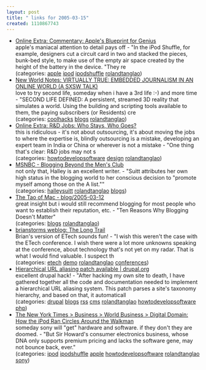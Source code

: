 ```yaml
---
layout: post
title: " links for 2005-03-15"
created: 1110867743
---
```

<ul class="delicious">
	<li>
		<div class="delicious-link"><a href="http://www.businessweek.com/magazine/content/05_12/b3925608_PG2.htm">Online Extra: Commentary: Apple's Blueprint for Genius</a></div>
		<div class="delicious-extended"> apple's maniacal attention to detail pays off - "In the iPod Shuffle, for example, designers cut a circuit card in two and stacked the pieces, bunk-bed style, to make use of the empty air space created by the height of the battery in the device. "They re</div>
		<div class="delicious-categories">(categories: <a href="http://del.icio.us/rtanglao/apple">apple</a> <a href="http://del.icio.us/rtanglao/ipod">ipod</a> <a href="http://del.icio.us/rtanglao/ipodshuffle">ipodshuffle</a> <a href="http://del.icio.us/rtanglao/rolandtanglao">rolandtanglao</a>)</div>
	</li>
	<li>
		<div class="delicious-link"><a href="http://secondlife.blogs.com/nwn/2005/03/virtually_true.html#more">New World Notes: VIRTUALLY TRUE: EMBEDDED JOURNALISM IN AN ONLINE WORLD (A SXSW TALK)</a></div>
		<div class="delicious-extended">love to try second life, someday when i have a 3rd life :-) and more time - "SECOND LIFE DEFINED: A persistent, streamed 3D reality that simulates a world. Using the building and scripting tools available to them, the paying subscribers (or Residents) cre</div>
		<div class="delicious-categories">(categories: <a href="http://del.icio.us/rtanglao/coolhacks">coolhacks</a> <a href="http://del.icio.us/rtanglao/blogs">blogs</a> <a href="http://del.icio.us/rtanglao/rolandtanglao">rolandtanglao</a>)</div>
	</li>
	<li>
		<div class="delicious-link"><a href="http://www.businessweek.com/magazine/content/05_12/b3925611.htm">Online Extra: R&D Jobs: Who Stays, Who Goes?</a></div>
		<div class="delicious-extended">this is ridiculous - it's not about outsourcing, it's about moving the jobs to where the expertise is, blindly outsourcing is a mistake, developing an expert team in India or China or wherever is not a mistake - "One thing that's clear: R&D jobs may not s</div>
		<div class="delicious-categories">(categories: <a href="http://del.icio.us/rtanglao/howtodevelopsoftware">howtodevelopsoftware</a> <a href="http://del.icio.us/rtanglao/design">design</a> <a href="http://del.icio.us/rtanglao/rolandtanglao">rolandtanglao</a>)</div>
	</li>
	<li>
		<div class="delicious-link"><a href="http://www.msnbc.msn.com/id/7160264/site/newsweek/">MSNBC - Blogging Beyond the Men's Club</a></div>
		<div class="delicious-extended">not only that, Halley is an excellent writer. - "Suitt attributes her own high status in the blogging world to her conscious decision to "promote myself among those on the A list.""</div>
		<div class="delicious-categories">(categories: <a href="http://del.icio.us/rtanglao/halleysuitt">halleysuitt</a> <a href="http://del.icio.us/rtanglao/rolandtanglao">rolandtanglao</a> <a href="http://del.icio.us/rtanglao/blogs">blogs</a>)</div>
	</li>
	<li>
		<div class="delicious-link"><a href="http://the.taoofmac.com/space/blog/2005-03-12">The Tao of Mac - blog/2005-03-12</a></div>
		<div class="delicious-extended">great insight but i would still recommend blogging for most people who want to establish their reputation, etc. - "Ten Reasons Why Blogging Doesn't Matter"</div>
		<div class="delicious-categories">(categories: <a href="http://del.icio.us/rtanglao/blogs">blogs</a> <a href="http://del.icio.us/rtanglao/rolandtanglao">rolandtanglao</a>)</div>
	</li>
	<li>
		<div class="delicious-link"><a href="http://www.brianstorms.com/archives/000555.html">brianstorms weblog: The Long Trail</a></div>
		<div class="delicious-extended">Brian's version of ETech sounds fun! - "I wish this weren't the case with the ETech conference. I wish there were a lot more unknowns speaking at the conference, about technology that's not yet on my radar. That is what I would find valuable. I suspect th</div>
		<div class="delicious-categories">(categories: <a href="http://del.icio.us/rtanglao/etech">etech</a> <a href="http://del.icio.us/rtanglao/demo">demo</a> <a href="http://del.icio.us/rtanglao/rolandtanglao">rolandtanglao</a> <a href="http://del.icio.us/rtanglao/conferences">conferences</a>)</div>
	</li>
	<li>
		<div class="delicious-link"><a href="http://drupal.org/node/17354">Hierarchical URL aliasing patch available | drupal.org</a></div>
		<div class="delicious-extended">excellent drupal hack! - "After hacking my own site to death, I have gathered together all the code and documentation needed to implement a hierarchical URL aliasing system. This patch parses a site's taxonomy hierarchy, and based on that, it automaticall</div>
		<div class="delicious-categories">(categories: <a href="http://del.icio.us/rtanglao/drupal">drupal</a> <a href="http://del.icio.us/rtanglao/blogs">blogs</a> <a href="http://del.icio.us/rtanglao/rss">rss</a> <a href="http://del.icio.us/rtanglao/cms">cms</a> <a href="http://del.icio.us/rtanglao/rolandtanglao">rolandtanglao</a> <a href="http://del.icio.us/rtanglao/howtodevelopsoftware">howtodevelopsoftware</a> <a href="http://del.icio.us/rtanglao/php">php</a>)</div>
	</li>
	<li>
		<div class="delicious-link"><a href="http://www.nytimes.com/2005/03/13/business/worldbusiness/13digi.html?ex=1268370000&en=b90493bfe6c9e003&ei=5090&partner=rssuserland">The New York Times > Business > World Business > Digital Domain: How the iPod Ran Circles Around the Walkman</a></div>
		<div class="delicious-extended">someday sony will "get" hardware and software. if they don't they are doomed. - "But Sir Howard's consumer electronics business, whose DNA only supports premium pricing and lacks the software gene, may not bounce back, ever."</div>
		<div class="delicious-categories">(categories: <a href="http://del.icio.us/rtanglao/ipod">ipod</a> <a href="http://del.icio.us/rtanglao/ipodshuffle">ipodshuffle</a> <a href="http://del.icio.us/rtanglao/apple">apple</a> <a href="http://del.icio.us/rtanglao/howtodevelopsoftware">howtodevelopsoftware</a> <a href="http://del.icio.us/rtanglao/rolandtanglao">rolandtanglao</a> <a href="http://del.icio.us/rtanglao/sony">sony</a>)</div>
	</li>
</ul>


